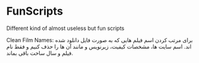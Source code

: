 # FunScripts
Different kind of almost useless but fun scripts

Clean Film Names:
برای مرتب کردن اسم فیلم هایی که به صورت فایل دانلود شده اند. اسم سایت ها، مشخصات کیفیت، زیرنویس و مانند آن ها را حذف کنیم و فقط نام فیلم و سال ساخت باقی بماند. 
